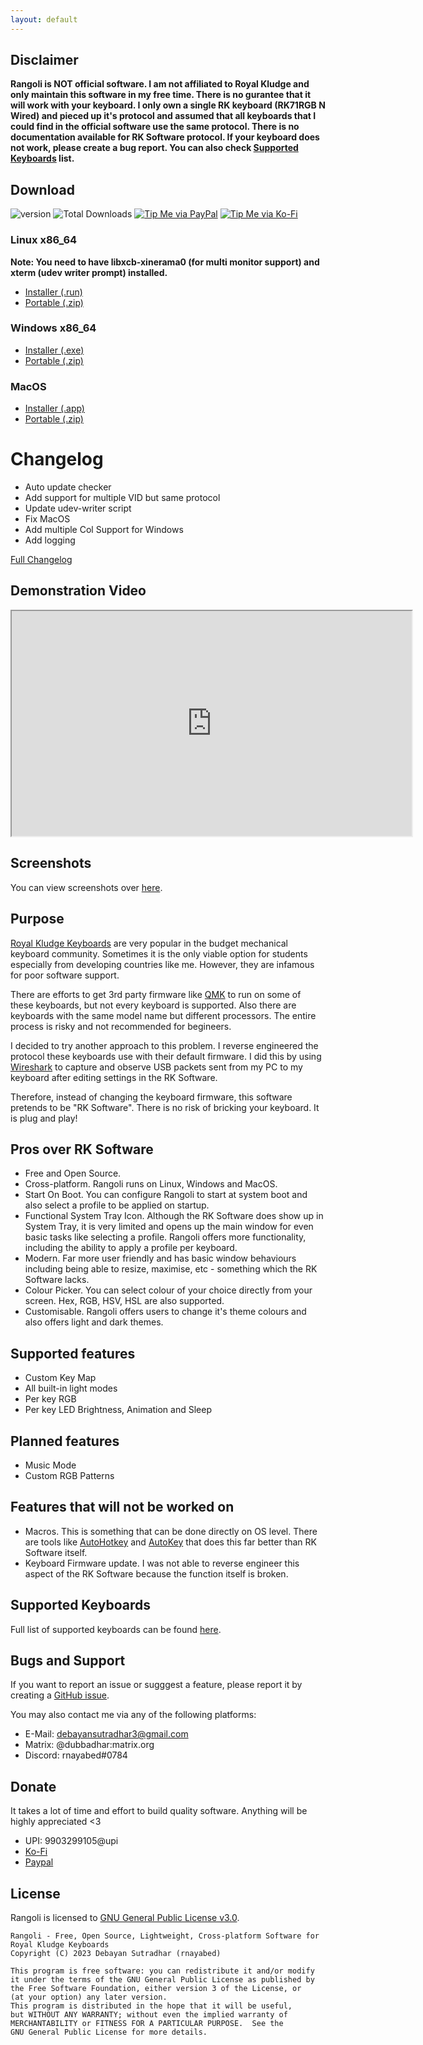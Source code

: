```yaml
---
layout: default
---
```


## Disclaimer
**Rangoli is NOT official software. I am not affiliated to Royal Kludge and only maintain this software in my free time. There is no gurantee that it will work with your keyboard. I only own a single RK keyboard (RK71RGB N Wired) and pieced up it's protocol and assumed that all keyboards that I could find in the official software use the same protocol. There is no documentation available for RK Software protocol. If your keyboard does not work, please create a bug report. You can also check [Supported Keyboards](https://github.com/rnayabed/rangoli/blob/master/supported-keyboards.md) list.**

## Download

![version](https://img.shields.io/badge/Version-2.0-green)
![Total Downloads](https://img.shields.io/github/downloads/rnayabed/rangoli/total?label=Total%20Downloads)
[![Tip Me via PayPal](https://img.shields.io/badge/PayPal-Tip%20me-blue.svg?logo=paypal)](https://www.paypal.me/rnayabed)
[![Tip Me via Ko-Fi](https://img.shields.io/badge/Ko--Fi-Tip%20me-red.svg?logo=kofi)](https://ko-fi.com/rnayabed)

### Linux x86_64
**Note: You need to have libxcb-xinerama0 (for multi monitor support) and xterm (udev writer prompt) installed.**
- [Installer (.run)](https://github.com/rnayabed/rangoli/releases/download/2.0/rangoli-installer-linux-64.run)
- [Portable (.zip)](https://github.com/rnayabed/rangoli/releases/download/2.0/rangoli-portable-linux-64.zip)

### Windows x86_64
- [Installer (.exe)](https://github.com/rnayabed/rangoli/releases/download/2.0/rangoli-installer-windows-64.exe)
- [Portable (.zip)](https://github.com/rnayabed/rangoli/releases/download/2.0/rangoli-portable-windows-64.zip)

### MacOS
- [Installer (.app)](https://github.com/rnayabed/rangoli/releases/download/2.0/rangoli-installer-macos.app.zip)
- [Portable (.zip)](https://github.com/rnayabed/rangoli/releases/download/2.0/rangoli-portable-macos.zip)


# Changelog

* Auto update checker
* Add support for multiple VID but same protocol
* Update udev-writer script
* Fix MacOS
* Add multiple Col Support for Windows
* Add logging

[Full Changelog](https://github.com/rnayabed/rangoli/compare/1.0...2.0)

## Demonstration Video

<iframe width="640" height="360" src="https://www.youtube.com/embed/MTGICKC4G5U">
</iframe>
<br/>

## Screenshots

You can view screenshots over [here](./screenshots.html#screenshots).

## Purpose

[Royal Kludge Keyboards](https://rkgamingstore.com/) are very popular in the budget mechanical keyboard community. Sometimes it is the only viable option for students especially from developing countries like me. However, they are infamous for poor software support.

There are efforts to get 3rd party firmware like [QMK](https://qmk.fm/) to run on some of these keyboards, but not every keyboard is supported. Also there are keyboards with the same model name but different processors. The entire process is risky and not recommended for begineers.

I decided to try another approach to this problem. I reverse engineered the protocol these keyboards use with their default firmware. I did this by using [Wireshark](https://www.wireshark.org/) to capture and observe USB packets sent from my PC to my keyboard after editing settings in the RK Software.

Therefore, instead of changing the keyboard firmware, this software pretends to be "RK Software". There is no risk of bricking your keyboard. It is plug and play!

## Pros over RK Software
- Free and Open Source.
- Cross-platform. Rangoli runs on Linux, Windows and MacOS.
- Start On Boot. You can configure Rangoli to start at system boot and also select a profile to be applied on startup.
- Functional System Tray Icon. Although the RK Software does show up in System Tray, it is very limited and opens up the main window for even basic tasks like selecting a profile. Rangoli offers more functionality, including the ability to apply a profile per keyboard.
- Modern. Far more user friendly and has basic window behaviours including being able to resize, maximise, etc - something which the RK Software lacks.
- Colour Picker. You can select colour of your choice directly from your screen. Hex, RGB, HSV, HSL are also supported.
- Customisable. Rangoli offers users to change it's theme colours and also offers light and dark themes.

## Supported features
- Custom Key Map
- All built-in light modes
- Per key RGB
- Per key LED Brightness, Animation and Sleep

## Planned features
- Music Mode
- Custom RGB Patterns

## Features that will not be worked on
- Macros. This is something that can be done directly on OS level. There are tools like [AutoHotkey](https://www.autohotkey.com/) and [AutoKey](https://github.com/autokey/autokey) that does this far better than RK Software itself.
- Keyboard Firmware update. I was not able to reverse engineer this aspect of the RK Software because the function itself is broken.

## Supported Keyboards

Full list of supported keyboards can be found [here](https://github.com/rnayabed/rangoli/blob/master/supported-keyboards.md).

## Bugs and Support

If you want to report an issue or sugggest a feature, please report it by creating a [GitHub issue](https://github.com/rnayabed/rangoli/issues).

You may also contact me via any of the following platforms:
- E-Mail: [debayansutradhar3@gmail.com](mailto:debayansutradhar3@gmail.com)
- Matrix: @dubbadhar:matrix.org
- Discord: rnayabed#0784

## Donate

It takes a lot of time and effort to build quality software. Anything will be highly appreciated <3

- UPI: 9903299105@upi
- [Ko-Fi](https://ko-fi.com/rnayabed)
- [Paypal](https://paypal.me/rnayabed)

## License

Rangoli is licensed to [GNU General Public License v3.0](https://github.com/rnayabed/rangoli/blob/master/LICENSE).

```
Rangoli - Free, Open Source, Lightweight, Cross-platform Software for Royal Kludge Keyboards
Copyright (C) 2023 Debayan Sutradhar (rnayabed)

This program is free software: you can redistribute it and/or modify
it under the terms of the GNU General Public License as published by
the Free Software Foundation, either version 3 of the License, or
(at your option) any later version.
This program is distributed in the hope that it will be useful,
but WITHOUT ANY WARRANTY; without even the implied warranty of
MERCHANTABILITY or FITNESS FOR A PARTICULAR PURPOSE.  See the
GNU General Public License for more details.
```
